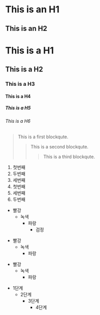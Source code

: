 This is an H1
=============
This is an H2
-------------
# This is a H1
## This is a H2
### This is a H3
#### This is a H4
##### This is a H5
###### This is a H6
> This is a first blockqute.
>	> This is a second blockqute.
>	>	> This is a third blockqute.
1. 첫번째
2. 두번째
3. 세번째
1. 첫번째
3. 세번째
2. 두번째
* 빨강
  * 녹색
    * 파랑
      * 검정

+ 빨강
  + 녹색
    + 파랑

- 빨강
  - 녹색
    - 파랑
* 1단계
  - 2단계
    + 3단계
      + 4단계
